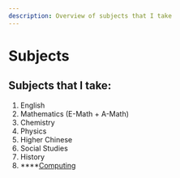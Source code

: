 ```yaml
---
description: Overview of subjects that I take
---
```


# Subjects

## Subjects that I take:

1. English
2. Mathematics (E-Math + A-Math)
3. Chemistry
4. Physics
5. Higher Chinese
6. Social Studies
7. History
8. ****[Computing](talent-programme.md)
